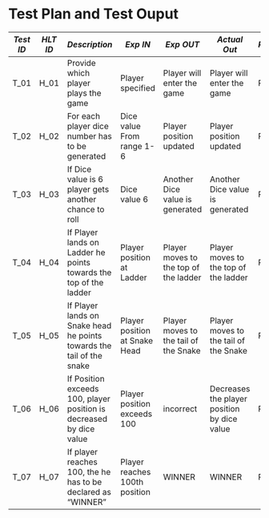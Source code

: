 # Test Plan and Test Ouput

| *Test ID* | *HLT ID* | *Description*                                              | *Exp IN* | *Exp OUT* | *Actual Out* |*PASS/FAIL*  |    
|-------------|-----|--------------------------------------------------------------|------------|-------------|----------------|------------------|
|  T_01|H_01|Provide which player plays the game|  Player specified  | Player will enter the game | Player will enter the game | PASS |
|  T_02|H_02|For each player dice number has to be generated|  Dice value From range 1-6| Player position updated | Player position updated | PASS |
|  T_03|H_03|If Dice value is 6 player gets another chance to roll|  Dice value 6| Another Dice value is generated |Another Dice value is generated| PASS |
|  T_04|H_04|If Player lands on Ladder he points towards the top of the ladder|  Player position at Ladder | Player moves to the top of the ladder  | Player moves to the top of the ladder| PASS |
|  T_05|H_05| If Player lands on Snake head he points towards the tail of the snake |Player position at Snake Head | Player moves to the tail of the Snake | Player moves to the tail of the Snake | PASS |
T_06|H_06|If Position exceeds 100, player position is decreased by dice value |  Player position exceeds 100 | incorrect | Decreases the player position by dice value | PASS |
T_07|H_07| If player reaches 100, the he has to be declared as “WINNER”| Player reaches 100th position | WINNER | WINNER | PASS |